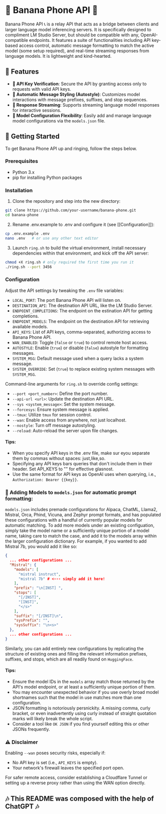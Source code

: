 # 🍌 Banana Phone API 🍌

Banana Phone API 📞 is a relay API that acts as a bridge between clients and larger language model inferencing servers. It is specifically designed to compliment LM Studio Server, but should be compatible with any, OpenAI-compatible endpoints. It features a suite of functionalities including API key-based access control, automatic message formatting to match the active model (some setup required), and real-time streaming responses from language models. It is lightweight and kind-hearted.

## 🎉 Features

- **🔑 API Key Verification**: Secure the API by granting access only to requests with valid API keys.
- **💅 Automatic Message Styling (Autostyle)**: Customizes model interactions with message prefixes, suffixes, and stop sequences.
- **🔁 Response Streaming**: Supports streaming language model responses for interactive sessions.
- **🔧 Model Configuration Flexibility**: Easily add and manage language model configurations via the `models.json` file.

## 🚀 Getting Started

To get Banana Phone API up and ringing, follow the steps below.

### Prerequisites

- Python 3.x
- pip for installing Python packages

### Installation

1. Clone the repository and step into the new directory:

```sh
git clone https://github.com/your-username/banana-phone.git
cd banana-phone
```

2. Rename .env.example to .env and configure it (see [[Configuration]]):

```sh
cp .env.example .env
nano .env   # or use any other text editor
```

3. Launch `ring.sh` to build the virtual environment, install necessary dependencies within that environment, and kick off the API server:

```sh
chmod +X ring.sh # only required the first time you run it
./ring.sh --port 3456
```


### Configuration

Adjust the API settings by tweaking the `.env` file variables:

- `LOCAL_PORT`: The port Banana Phone API will listen on.
- `DESTINATION_API`: The destination API URL, like the LM Studio Server.
- `ENDPOINT_COMPLETIONS`: The endpoint on the estination API for getting completions.
- `ENDPOINT_MODELS`: The endpoint on the destination API for retrieving available models.
- `API_KEYS`: List of API keys, comma-separated, authorizing access to Banana Phone API.
- `WAN_ENABLED`: Toggle (`false` or `true`) to control remote host access.
- `AUTOSTYLE`: Enable (`true`) or disable (`false`) autostyle for formatting messages.
- `SYSTEM_MSG`: Default message used when a query lacks a system message.
- `SYSTEM_OVERRIDE`: Set (`true`) to replace existing system messages with `SYSTEM_MSG`.

Command-line arguments for `ring.sh` to override config settings:

- `--port <port_number>`: Define the port number.
- `--api-url <url>`: Update the destination API URL.
- `--sys <system_message>`: Set the system message.
- `--forcesys`: Ensure system message is applied.
- `--tmux`: Utilize `tmux` for session control.
- `--wan`: Enable access from anywhere, not just localhost.
- `--nostyle`: Turn off message autostyling.
- `--reload`: Auto-reload the server upon file changes.

#### Tips:
- When you specify API keys in the .env file, make sur eyou separate them by commas without spaces: just,like,so.
- Specifying any API keys bars queries that don't include them in their header. Set API_KEYS to "" for effective glasnost.
- Use the same format for API keys as OpenAI uses when querying, i.e., `Authorization: Bearer {{key}}`.

### 📝 Adding Models to `models.json` for automatic prompt formatting:

`models.json` includes premade configurations for Alpaca, ChatML, Llama2, Mistral, Orca, Phind, Vicuna, and Zephyr prompt formats, and has populated these configurations with a handful of currently popular models for automatic matching. To add more models under an existing configuation, simply take the model name or a sufficiently unique portion of a model name, taking care to match the case, and add it to the models array within the larger configuration dictionary. For example, if you wanted to add Mistral 7b, you would add it like so:

``` models.json
{
  ... other configurations ...
  "Mistral": {
    "models": [
      "mistral instruct",
      "mistral 7b" # <--- simply add it here!
    ],
    "prefix": "\n[INST] ",
    "stops": [
      "[/INST]",
      "[INST]",
      "</s>"
    ],
    "suffix": "[/INST]\n",
    "sysPrefix": "",
    "sysSuffix": "\n<s>"
  },
  ... other configurations ...
}
```

Similarly, you can add entirely new configurations by replicating the structure of existing ones and filling the relevant information prefixes, suffixes, and stops, which are all readily found on `HuggingFace`.

#### Tips:
- Ensure the model IDs in the `models` array match those returned by the API's model endpoint, or at least a sufficiently unique portion of them.
- You may encounter unexpected behavior if you use overly broad model shortnames such that the model in use matches more than one configuration.
- JSON formatting is notoriously persnickity. A missing comma, curly bracket, or even inadvertently using curly instead of straight quotation marks will likely break the whole script.
- Consider a tool like `OK JSON` if you find yourself editing this or other JSONs frequently.

### ⚠️ Disclaimer

Enabling `--wan` poses security risks, especially if:

- No API key is set (i.e., `API_KEYS` is empty).
- Your network's firewall leaves the specified port open.

For safer remote access, consider establishing a Cloudflare Tunnel or setting up a reverse proxy rather than using the WAN option directly.

## 🎶 This README was composed with the help of ChatGPT 🎶
